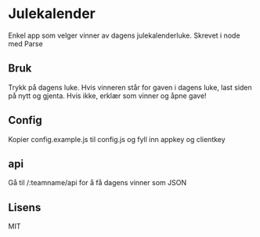 Julekalender
============
Enkel app som velger vinner av dagens julekalenderluke. Skrevet i node med Parse

## Bruk
Trykk på dagens luke. Hvis vinneren står for gaven i dagens luke, last siden på nytt og gjenta. Hvis ikke, erklær som vinner og åpne gave!

## Config
Kopier config.example.js til config.js og fyll inn appkey og clientkey

## api
Gå til /:teamname/api for å få dagens vinner som JSON

## Lisens
MIT
